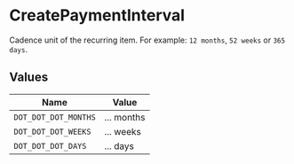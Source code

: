 # CreatePaymentInterval

Cadence unit of the recurring item. For example: `12 months`, `52 weeks` or `365 days`.


## Values

| Name                 | Value                |
| -------------------- | -------------------- |
| `DOT_DOT_DOT_MONTHS` | ... months           |
| `DOT_DOT_DOT_WEEKS`  | ... weeks            |
| `DOT_DOT_DOT_DAYS`   | ... days             |